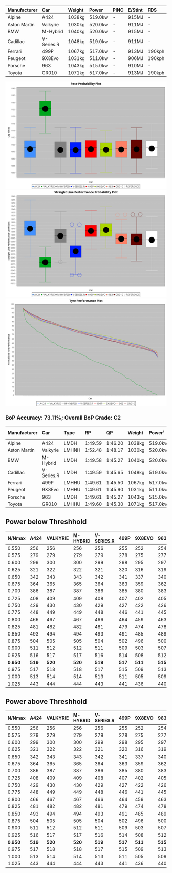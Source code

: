 | Manufacturer | Car        | Weight | Power   | PINC    | E/Stint | FDS     |
|:-|:-|:-|:-|:-|:-|:-|
| Alpine       | A424       | 1038kg | 519.0kw |    -    | 915MJ   |    -    |
| Aston Martin | Valkyrie   | 1030kg | 520.0kw |    -    | 911MJ   |    -    |
| BMW          | M-Hybrid   | 1040kg | 520.0kw |    -    | 915MJ   |    -    |
| Cadillac     | V-Series.R | 1048kg | 519.0kw |    -    | 911MJ   |    -    |
| Ferrari      | 499P       | 1067kg | 517.0kw |    -    | 913MJ   | 190kph  |
| Peugeot      | 9X8Evo     | 1031kg | 511.0kw |    -    | 906MJ   | 190kph  |
| Porsche      | 963        | 1043kg | 515.0kw |    -    | 910MJ   |    -    |
| Toyota       | GR010      | 1071kg | 517.0kw |    -    | 913MJ   | 190kph  |

![PACECHART](./IMG/AUTO.png)
![STRAIGHTLINEPERFORMANCECHART](./IMG/AUTO_sp.png)
![TYREPERFORMANCECHART](./IMG/AUTO_tw.png)

### BoP Accuracy: 73.11%; Overall BoP Grade: C2
| Manufacturer | Car        | Type  | RP      | QP      | Weight | Power¹  | Threshhold | PINC    | Power²   | E/Stint | AVG Vmax  | FDS     | RDLC | L/Stint | BOP-Grade | Model Accuracy | Model Points | Match% | SimDiff |
|:-|:-|:-|:-|:-|:-|:-|:-|:-|:-|:-|:-|:-|:-|:-|:-|:-|:-|:-|:-|
| Alpine       | A424       | LMDH  | 1:49.59 | 1:46.20 | 1038kg | 519.0kw | 0.0kph     |    -    | 519.00kw |  915MJ  | 294.85kph |    -    | 1.01 | 33      | -B1       | 99.49%         | 1360         | 85.24% | +0.07   |
| Aston Martin | Valkyrie   | LMHNH | 1:52.48 | 1:48.17 | 1030kg | 520.0kw | 0.0kph     |    -    | 520.00kw |  911MJ  | 286.40kph |    -    | 1.04 | 33      | +Ω2       | 100.00%        | 312          | -3.99% | #       |
| BMW          | M-Hybrid   | LMDH  | 1:49.58 | 1:45.27 | 1040kg | 520.0kw | 0.0kph     |    -    | 520.00kw |  915MJ  | 293.62kph |    -    | 1.01 | 33      | -B1       | 98.62%         | 2363         | 85.17% | +0.41   |
| Cadillac     | V-Series.R | LMDH  | 1:49.59 | 1:45.65 | 1048kg | 519.0kw | 0.0kph     |    -    | 519.00kw |  911MJ  | 288.20kph |    -    | 1.01 | 33      | -B1       | 98.50%         | 4201         | 85.83% | +0.99   |
| Ferrari      | 499P       | LMHHU | 1:49.61 | 1:45.50 | 1067kg | 517.0kw | 0.0kph     |    -    | 517.00kw |  913MJ  | 292.23kph | 190kph  | 1.02 | 33      | -B2       | 100.00%        | 4441         | 83.13% | +0.27   |
| Peugeot      | 9X8Evo     | LMHHU | 1:49.61 | 1:45.90 | 1031kg | 511.0kw | 0.0kph     |    -    | 511.00kw |  906MJ  | 294.30kph | 190kph  | 1.02 | 33      | -C1       | 100.00%        | 808          | 79.98% | +1.07   |
| Porsche      | 963        | LMDH  | 1:49.61 | 1:45.27 | 1043kg | 515.0kw | 0.0kph     |    -    | 515.00kw |  910MJ  | 291.23kph |    -    | 1.01 | 33      | -B2       | 99.87%         | 12613        | 84.56% | +0.48   |
| Toyota       | GR010      | LMHHU | 1:49.60 | 1:45.30 | 1071kg | 517.0kw | 0.0kph     |    -    | 517.00kw |  913MJ  | 289.43kph | 190kph  | 1.01 | 33      | -B2       | 99.73%         | 2956         | 84.96% | +0.34   |

## Power below Threshhold
| N/Nmax    | A424    | VALKYRIE | M-HYBRID | V-SERIES.R | 499P    | 9X8EVO  | 963     | GR010   |
|:-|:-|:-|:-|:-|:-|:-|:-|:-|
|  0.550    |  256    |  256     |  256     |  256       |  255    |  252    |  254    |  255    |
|  0.575    |  279    |  279     |  279     |  279       |  278    |  275    |  277    |  278    |
|  0.600    |  299    |  300     |  300     |  299       |  298    |  295    |  297    |  298    |
|  0.625    |  321    |  322     |  322     |  321       |  320    |  316    |  319    |  320    |
|  0.650    |  342    |  343     |  343     |  342       |  341    |  337    |  340    |  341    |
|  0.675    |  364    |  365     |  365     |  364       |  363    |  359    |  362    |  363    |
|  0.700    |  386    |  387     |  387     |  386       |  385    |  380    |  383    |  385    |
|  0.725    |  408    |  409     |  409     |  408       |  407    |  402    |  405    |  407    |
|  0.750    |  429    |  430     |  430     |  429       |  427    |  422    |  426    |  427    |
|  0.775    |  448    |  449     |  449     |  448       |  446    |  441    |  445    |  446    |
|  0.800    |  466    |  467     |  467     |  466       |  464    |  459    |  463    |  464    |
|  0.825    |  481    |  482     |  482     |  481       |  479    |  474    |  478    |  479    |
|  0.850    |  493    |  494     |  494     |  493       |  491    |  485    |  489    |  491    |
|  0.875    |  504    |  505     |  505     |  504       |  502    |  496    |  500    |  502    |
|  0.900    |  511    |  512     |  512     |  511       |  509    |  503    |  507    |  509    |
|  0.925    |  516    |  517     |  517     |  516       |  514    |  508    |  512    |  514    |
| **0.950** | **519** | **520**  | **520**  | **519**    | **517** | **511** | **515** | **517** |
|  0.975    |  517    |  518     |  518     |  517       |  515    |  509    |  513    |  515    |
|  1.000    |  513    |  514     |  514     |  513       |  511    |  505    |  509    |  511    |
|  1.025    |  443    |  444     |  444     |  443       |  441    |  436    |  440    |  441    |

## Power above Threshhold
| N/Nmax    | A424    | VALKYRIE | M-HYBRID | V-SERIES.R | 499P    | 9X8EVO  | 963     | GR010   |
|:-|:-|:-|:-|:-|:-|:-|:-|:-|
|  0.550    |  256    |  256     |  256     |  256       |  255    |  252    |  254    |  255    |
|  0.575    |  279    |  279     |  279     |  279       |  278    |  275    |  277    |  278    |
|  0.600    |  299    |  300     |  300     |  299       |  298    |  295    |  297    |  298    |
|  0.625    |  321    |  322     |  322     |  321       |  320    |  316    |  319    |  320    |
|  0.650    |  342    |  343     |  343     |  342       |  341    |  337    |  340    |  341    |
|  0.675    |  364    |  365     |  365     |  364       |  363    |  359    |  362    |  363    |
|  0.700    |  386    |  387     |  387     |  386       |  385    |  380    |  383    |  385    |
|  0.725    |  408    |  409     |  409     |  408       |  407    |  402    |  405    |  407    |
|  0.750    |  429    |  430     |  430     |  429       |  427    |  422    |  426    |  427    |
|  0.775    |  448    |  449     |  449     |  448       |  446    |  441    |  445    |  446    |
|  0.800    |  466    |  467     |  467     |  466       |  464    |  459    |  463    |  464    |
|  0.825    |  481    |  482     |  482     |  481       |  479    |  474    |  478    |  479    |
|  0.850    |  493    |  494     |  494     |  493       |  491    |  485    |  489    |  491    |
|  0.875    |  504    |  505     |  505     |  504       |  502    |  496    |  500    |  502    |
|  0.900    |  511    |  512     |  512     |  511       |  509    |  503    |  507    |  509    |
|  0.925    |  516    |  517     |  517     |  516       |  514    |  508    |  512    |  514    |
| **0.950** | **519** | **520**  | **520**  | **519**    | **517** | **511** | **515** | **517** |
|  0.975    |  517    |  518     |  518     |  517       |  515    |  509    |  513    |  515    |
|  1.000    |  513    |  514     |  514     |  513       |  511    |  505    |  509    |  511    |
|  1.025    |  443    |  444     |  444     |  443       |  441    |  436    |  440    |  441    |
